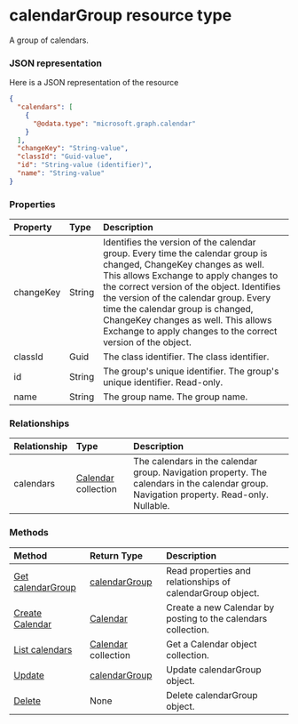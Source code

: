 # calendarGroup resource type

A group of calendars.

### JSON representation

Here is a JSON representation of the resource

<!-- {
  "blockType": "resource",
  "optionalProperties": [
    "calendars"
  ],
  "@odata.type": "microsoft.graph.calendargroup"
}-->

```json
{
  "calendars": [
    {
      "@odata.type": "microsoft.graph.calendar"
    }
  ],
  "changeKey": "String-value",
  "classId": "Guid-value",
  "id": "String-value (identifier)",
  "name": "String-value"
}

```
### Properties
| Property	   | Type	|Description|
|:---------------|:--------|:----------|
|changeKey|String|Identifies the version of the calendar group. Every time the calendar group is changed, ChangeKey changes as well. This allows Exchange to apply changes to the correct version of the object. Identifies the version of the calendar group. Every time the calendar group is changed, ChangeKey changes as well. This allows Exchange to apply changes to the correct version of the object.|
|classId|Guid|The class identifier. The class identifier.|
|id|String|The group's unique identifier. The group's unique identifier. Read-only.|
|name|String|The group name. The group name.|

### Relationships
| Relationship | Type	|Description|
|:---------------|:--------|:----------|
|calendars|[Calendar](calendar.md) collection|The calendars in the calendar group. Navigation property. The calendars in the calendar group. Navigation property. Read-only. Nullable.|

### Methods

| Method		   | Return Type	|Description|
|:---------------|:--------|:----------|
|[Get calendarGroup](../api/calendargroup_get.md) | [calendarGroup](calendargroup.md) |Read properties and relationships of calendarGroup object.|
|[Create Calendar](../api/calendargroup_post_calendars.md) |[Calendar](calendar.md)| Create a new Calendar by posting to the calendars collection.|
|[List calendars](../api/calendargroup_list_calendars.md) |[Calendar](calendar.md) collection| Get a Calendar object collection.|
|[Update](../api/calendargroup_update.md) | [calendarGroup](calendargroup.md)	|Update calendarGroup object. |
|[Delete](../api/calendargroup_delete.md) | None |Delete calendarGroup object. |

<!-- uuid: 8fcb5dbc-d5aa-4681-8e31-b001d5168d79
2015-10-25 14:57:30 UTC -->
<!-- {
  "type": "#page.annotation",
  "description": "calendarGroup resource",
  "keywords": "",
  "section": "documentation",
  "tocPath": ""
}-->